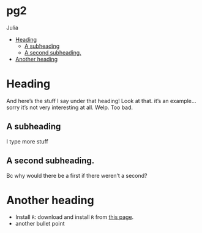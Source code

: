 pg2
================
Julia

  - [Heading](#heading)
      - [A subheading](#a-subheading)
      - [A second subheading.](#a-second-subheading.)
  - [Another heading](#another-heading)

# Heading

And here’s the stuff I say under that heading\! Look at that. it’s an
example… sorry it’s not very interesting at all. Welp. Too bad.

## A subheading

I type more stuff

## A second subheading.

Bc why would there be a first if there weren’t a second?

# Another heading

  - Install `R`: download and install `R` from [this
    page](https://cran.r-project.org/).
  - another bullet point
